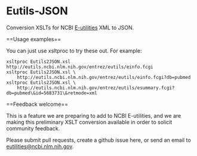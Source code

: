 Eutils-JSON
===========

Conversion XSLTs for NCBI [E-utilities](http://www.ncbi.nlm.nih.gov/books/NBK25501/) XML to JSON.

==Usage examples==

You can just use xsltproc to try these out.  For example:

    xsltproc Eutils2JSON.xsl http://eutils.ncbi.nlm.nih.gov/entrez/eutils/einfo.fcgi
    xsltproc Eutils2JSON.xsl \
        http://eutils.ncbi.nlm.nih.gov/entrez/eutils/einfo.fcgi?db=pubmed
    xsltproc Eutils2JSON.xsl \
        http://eutils.ncbi.nlm.nih.gov/entrez/eutils/esummary.fcgi?db=pubmed\&id=5683731\&retmode=xml

==Feedback welcome==

This is a feature we are preparing to add to NCBI E-utilities, and we are making
this preliminary XSLT conversion available in order to solicit community feedback.

Please submit pull requests, create a github issue here, or send an email to
[eutilities@ncbi.nlm.nih.gov](eutilities@ncbi.nlm.nih.gov).